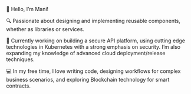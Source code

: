 👋 Hello, I’m Mani!

🔍 Passionate about designing and implementing reusable components, whether as libraries or services.

🌱 Currently working on building a secure API platform, using cutting edge technologies in Kubernetes with a strong emphasis on security. I’m also expanding my knowledge of advanced cloud deployment/release techniques.

💻 In my free time, I love writing code, designing workflows for complex business scenarios, and exploring Blockchain technology for smart contracts.

<!--<img align='right' src="https://github-readme-stats.vercel.app/api?username=challamani&hide_border=true&hide_rank=false&show_icons=true&theme=dracula">
-->
